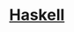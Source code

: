 # [Haskell](https://github.com/kevintpeng/Learn-Something-Every-Day/blob/master/UWaterloo/CS442:%20Programming%20Languages%20Principles.md#8-haskell-and-laziness)
